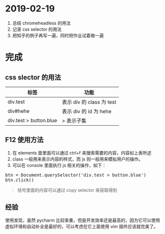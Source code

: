 # 2019-02-19
1. 总结 chromeheadless 的用法
2. 记录 css selector 的用法
3. 把知乎的例子再写一遍，同时把作业试着做一遍


# 完成
## css slector 的用法

标签 | 功能
---- | ----
div.test | 表示 div 的 class 为 test
div#hehe | 表示 div 的 id 为 hehe
div.test > button.blue | > 表示子集

## F12 使用方法
1. 在 elements 面里面可以通过 ctrl+f 来搜索需要的内容，内容如上表所述
2. class 一般用来表示内容的样式，而 js 则一般用来模拟用户的操作。
3. 可以在 console 里面执行 js 相关的操作，如下：

<pre>
btn = Document.querySelector('div.test > button.blue')
btn.click()
</pre>

> 括号里面的内容可以通过 copy selector 来获取得到

## 经验
使用发现，虽然 pycharm 比较笨重，但是开发效率还是最高的，因为它可以使用虚拟环境和自动补全是最好的，可以考虑在它上面使用 vim 插件应该就完美了。